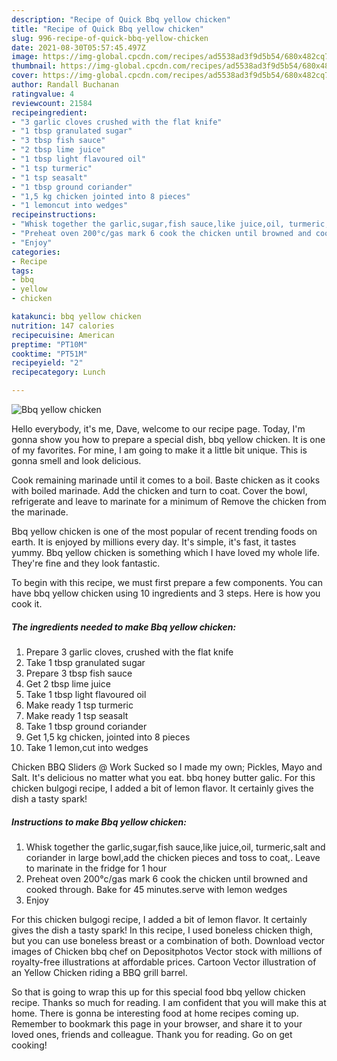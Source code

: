 ```yaml
---
description: "Recipe of Quick Bbq yellow chicken"
title: "Recipe of Quick Bbq yellow chicken"
slug: 996-recipe-of-quick-bbq-yellow-chicken
date: 2021-08-30T05:57:45.497Z
image: https://img-global.cpcdn.com/recipes/ad5538ad3f9d5b54/680x482cq70/bbq-yellow-chicken-recipe-main-photo.jpg
thumbnail: https://img-global.cpcdn.com/recipes/ad5538ad3f9d5b54/680x482cq70/bbq-yellow-chicken-recipe-main-photo.jpg
cover: https://img-global.cpcdn.com/recipes/ad5538ad3f9d5b54/680x482cq70/bbq-yellow-chicken-recipe-main-photo.jpg
author: Randall Buchanan
ratingvalue: 4
reviewcount: 21584
recipeingredient:
- "3 garlic cloves crushed with the flat knife"
- "1 tbsp granulated sugar"
- "3 tbsp fish sauce"
- "2 tbsp lime juice"
- "1 tbsp light flavoured oil"
- "1 tsp turmeric"
- "1 tsp seasalt"
- "1 tbsp ground coriander"
- "1,5 kg chicken jointed into 8 pieces"
- "1 lemoncut into wedges"
recipeinstructions:
- "Whisk together the garlic,sugar,fish sauce,like juice,oil, turmeric,salt and coriander in large bowl,add the chicken pieces and toss to coat,. Leave to marinate in the fridge for 1 hour"
- "Preheat oven 200°c/gas mark 6 cook the chicken until browned and cooked through. Bake for 45 minutes.serve with lemon wedges"
- "Enjoy"
categories:
- Recipe
tags:
- bbq
- yellow
- chicken

katakunci: bbq yellow chicken 
nutrition: 147 calories
recipecuisine: American
preptime: "PT10M"
cooktime: "PT51M"
recipeyield: "2"
recipecategory: Lunch

---
```



![Bbq yellow chicken](https://img-global.cpcdn.com/recipes/ad5538ad3f9d5b54/680x482cq70/bbq-yellow-chicken-recipe-main-photo.jpg)

Hello everybody, it's me, Dave, welcome to our recipe page. Today, I'm gonna show you how to prepare a special dish, bbq yellow chicken. It is one of my favorites. For mine, I am going to make it a little bit unique. This is gonna smell and look delicious.

Cook remaining marinade until it comes to a boil. Baste chicken as it cooks with boiled marinade. Add the chicken and turn to coat. Cover the bowl, refrigerate and leave to marinate for a minimum of Remove the chicken from the marinade.

Bbq yellow chicken is one of the most popular of recent trending foods on earth. It is enjoyed by millions every day. It's simple, it's fast, it tastes yummy. Bbq yellow chicken is something which I have loved my whole life. They're fine and they look fantastic.


To begin with this recipe, we must first prepare a few components. You can have bbq yellow chicken using 10 ingredients and 3 steps. Here is how you cook it.

<!--inarticleads1-->

##### The ingredients needed to make Bbq yellow chicken:

1. Prepare 3 garlic cloves, crushed with the flat knife
1. Take 1 tbsp granulated sugar
1. Prepare 3 tbsp fish sauce
1. Get 2 tbsp lime juice
1. Take 1 tbsp light flavoured oil
1. Make ready 1 tsp turmeric
1. Make ready 1 tsp seasalt
1. Take 1 tbsp ground coriander
1. Get 1,5 kg chicken, jointed into 8 pieces
1. Take 1 lemon,cut into wedges


Chicken BBQ Sliders @ Work Sucked so I made my own; Pickles, Mayo and Salt. It&#39;s delicious no matter what you eat. bbq honey butter galic. For this chicken bulgogi recipe, I added a bit of lemon flavor. It certainly gives the dish a tasty spark! 

<!--inarticleads2-->

##### Instructions to make Bbq yellow chicken:

1. Whisk together the garlic,sugar,fish sauce,like juice,oil, turmeric,salt and coriander in large bowl,add the chicken pieces and toss to coat,. Leave to marinate in the fridge for 1 hour
1. Preheat oven 200°c/gas mark 6 cook the chicken until browned and cooked through. Bake for 45 minutes.serve with lemon wedges
1. Enjoy


For this chicken bulgogi recipe, I added a bit of lemon flavor. It certainly gives the dish a tasty spark! In this recipe, I used boneless chicken thigh, but you can use boneless breast or a combination of both. Download vector images of Chicken bbq chef on Depositphotos Vector stock with millions of royalty-free illustrations at affordable prices. Cartoon Vector illustration of an Yellow Chicken riding a BBQ grill barrel. 

So that is going to wrap this up for this special food bbq yellow chicken recipe. Thanks so much for reading. I am confident that you will make this at home. There is gonna be interesting food at home recipes coming up. Remember to bookmark this page in your browser, and share it to your loved ones, friends and colleague. Thank you for reading. Go on get cooking!

